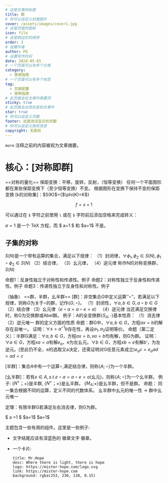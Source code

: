 ```yaml
---
# 这是文章的标题
title: 群
# 你可以自定义封面图片
cover: /assets/images/cover1.jpg
# 这是页面的图标
icon: file
# 这是侧边栏的顺序
order: 3
# 设置作者
author: PQ
# 设置写作时间
date: 2024-05-01
# 一个页面可以有多个分类
category:
  - 使用指南
# 一个页面可以有多个标签
tag:
  - 页面配置
  - 使用指南
# 此页面会在文章列表置顶
sticky: true
# 此页面会出现在星标文章中
star: true
# 你可以自定义页脚
footer: 这是测试显示的页脚
# 你可以自定义版权信息
copyright: 无版权
---
```


`more` 注释之前的内容被视为文章摘要。

<!-- more -->

# 核心：[对称即群]

==对称的量化==
保距变换：平移，旋转，反射，（恒等变换）
任何一个平面图形都在某些保距变换下（至少恒等变换）不变。
根据图形在变换下保持不变的保距变换
[k的对称集]：\$S(K)\$={\$\phi(K)=K\$}


$$
f=x+1
$$

可以通过在 `$` 字符之前使用 `\` 或在 `$` 字符前后添加空格来完成转义：

$a=1$ 是一个 TeX 方程，而 $ a=1 $ 和 \$a=1$ 不是。


## 子集的对称
$S(N)$是一个带有运算的集合，满足以下规律：
	（1）封闭律，$\forall \phi_{1},\phi_{2} \in S(N),\phi_{1} \circ \phi_{2} \in S(N)$
	（2）结合律，
	（3）幺元律，
	（4）逆元律
称作N的对称变换群，$S(N)$

命题1：反身性独立于对称性和传递性。例子
命题2：对称性独立于反身性和传递性。例子
命题3：传递性独立于反身性和对称性。例子

（抽象）
==群，半群，幺半群==
[群]：非空集合$G$中定义运算‘’$\circ$“，若满足以下规律，则称$G$为关于$\circ$的群，记作{$G;\circ$}。
	（1）封闭性，$\forall a,b \in G,a \circ b\in G$
	（2）结合律
	（3）幺元律（$e \circ a =a \circ e=a$）
	（4）逆元律
	当还满足交换律时，称G为交换群或Abel群。
	例子：A的全变换群{$S_{A};\cdot$}基本性质：
		（1）消去律
		（2）逆元唯一
	群的定义方面的性质
		命题：群G中，$\forall a,b \in G$，方程$ax=b$的解存在且唯一。
			证明：$\forall x=a^{-1}b$存在性，再设$a_{1},a_{2}$证明等价。
		命题（第二定义）：半群G满足：$\forall a,b \in G$，方程$ax=b,xa=b$均有解，则G为群。
			证明：$\forall a  \in G$，方程$xa=a$有解$e_{a}$，e为左幺元。$\forall b \in G$，方程$xb=e$有解$b'$，为左逆元。(至此仍不全，e的选取又a决定，还需证明对G任意元素成立)$e_{a}c=e_{a}ad=ad=c$
			
[半群]：集合$A$中有一个运算$\circ$,满足结合律，则称{$A;\circ$}为一个半群。

[幺半群]：若有$e \in A,s.t.  e\circ a=a \circ e=a$(幺元)，则称{$A;\circ$}为一个幺半群。
	例子:
		{$N^+$；+}是半群, {$N^+$；$\times$}是幺半群。
		{$M_{A}$;$\times$}是幺半群，但不是群。
	命题：
		同一集合根据不同的运算，定义不同的代数体系。
		幺半群中幺元的唯一性  $\to$ 群中幺元唯一


定理：有限半群G若满足左右消去律，则G为群。


$ a =1 $
\$a=1$
\$a=1\$

主题包含一些有用的组件。这里是一些例子:

- 文字结尾应该有深蓝色的 徽章文字 徽章。 <Badge text="徽章文字" color="#242378" />

- 一个卡片:

  ```component VPCard
  title: Mr.Hope
  desc: Where there is light, there is hope
  logo: https://mister-hope.com/logo.svg
  link: https://mister-hope.com
  background: rgba(253, 230, 138, 0.15)
  ```
